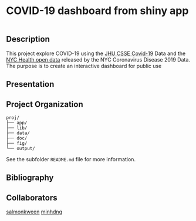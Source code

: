 # COVID-19 dashboard from shiny app

![]()

## Description

This project explore COVID-19 using the [JHU CSSE Covid-19](https://github.com/CSSEGISandData/COVID-19) Data and the [NYC Health open data](https://github.com/nychealth/coronavirus-data) released by the NYC Coronavirus Disease 2019 Data. The purpose is to create an interactive dashboard for public use

## Presentation

## Project Organization

```
proj/
├── app/
├── lib/
├── data/
├── doc/
├── fig/
└── output/
```
See the subfolder `README.md` file for more information. 

## Bibliography

## Collaborators

[salmonkween](https://github.com/salmonkween)
[minhdng](https://github.com/minhdng)
